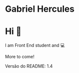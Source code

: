 

# Gabriel Hercules

# Hi 🤘
I am Front End student and :computer:

More to come!


Versão do README: 1.4
